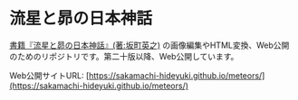# 流星と昴の日本神話

[書籍『流星と昴の日本神話』(著:坂町英之)](https://www.amazon.co.jp/dp/B09DX3WVX6/)
の画像編集やHTML変換、Web公開のためのリポジトリです。第二十版以降、Web公開しています。

Web公開サイトURL:
[https://sakamachi-hideyuki.github.io/meteors/](https://sakamachi-hideyuki.github.io/meteors/)
